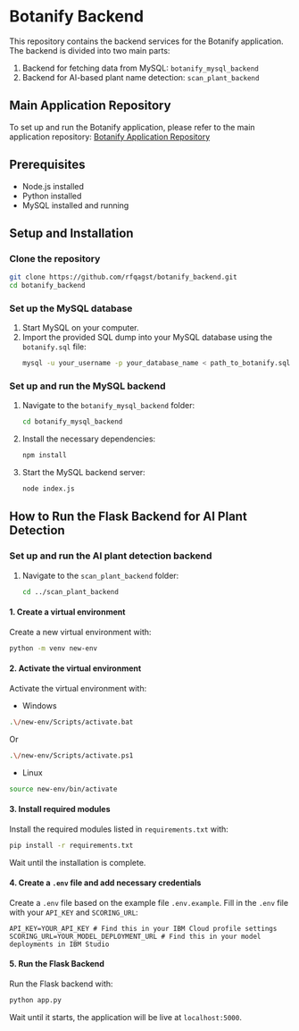 # Botanify Backend

This repository contains the backend services for the Botanify application. The backend is divided into two main parts:
1. Backend for fetching data from MySQL: `botanify_mysql_backend`
2. Backend for AI-based plant name detection: `scan_plant_backend`

## Main Application Repository

To set up and run the Botanify application, please refer to the main application repository: [Botanify Application Repository](https://github.com/rfqagst/botanify)

## Prerequisites
- Node.js installed
- Python installed
- MySQL installed and running

## Setup and Installation

### Clone the repository

```bash
git clone https://github.com/rfqagst/botanify_backend.git
cd botanify_backend
```

### Set up the MySQL database

1. Start MySQL on your computer.
2. Import the provided SQL dump into your MySQL database using the `botanify.sql` file:
    ```bash
    mysql -u your_username -p your_database_name < path_to_botanify.sql
    ```

### Set up and run the MySQL backend

1. Navigate to the `botanify_mysql_backend` folder:
    ```bash
    cd botanify_mysql_backend
    ```
2. Install the necessary dependencies:
    ```bash
    npm install
    ```
3. Start the MySQL backend server:
    ```bash
    node index.js
    ```

## How to Run the Flask Backend for AI Plant Detection

### Set up and run the AI plant detection backend

1. Navigate to the `scan_plant_backend` folder:
    ```bash
    cd ../scan_plant_backend
    ```
    
#### 1. Create a virtual environment
Create a new virtual environment with:

```bash
python -m venv new-env
``` 

#### 2. Activate the virtual environment
Activate the virtual environment with:

- Windows

```bash
.\/new-env/Scripts/activate.bat 
```
Or
```bash
.\/new-env/Scripts/activate.ps1 
```

- Linux

```bash
source new-env/bin/activate
```

#### 3. Install required modules
Install the required modules listed in `requirements.txt` with:

```bash
pip install -r requirements.txt
```
Wait until the installation is complete.

#### 4. Create a `.env` file and add necessary credentials
Create a `.env` file based on the example file `.env.example`.
Fill in the `.env` file with your `API_KEY` and `SCORING_URL`:

```
API_KEY=YOUR_API_KEY # Find this in your IBM Cloud profile settings
SCORING_URL=YOUR_MODEL_DEPLOYMENT_URL # Find this in your model deployments in IBM Studio
```

#### 5. Run the Flask Backend
Run the Flask backend with:

```bash
python app.py
```
Wait until it starts, the application will be live at `localhost:5000`.
